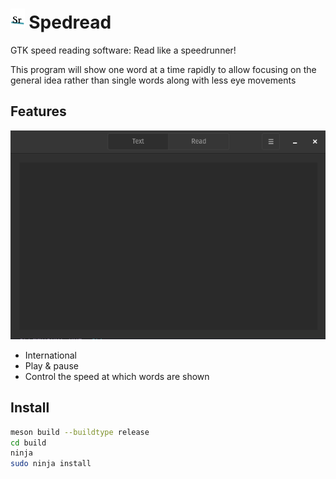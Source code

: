 # <img height="32" src="./data/icons/n.darazaki.Spedread.svg" /> Spedread

GTK speed reading software: Read like a speedrunner!

This program will show one word at a time rapidly to allow focusing on the general idea rather than single words
along with less eye movements

## Features

![screenshot](./demo.gif)

- International
- Play & pause
- Control the speed at which words are shown

## Install

```sh
meson build --buildtype release
cd build
ninja
sudo ninja install
```
